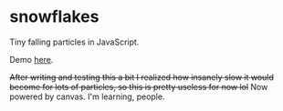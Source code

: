 # snowflakes

Tiny falling particles in JavaScript.

Demo [here](https://besasam.github.io/demos/snowflakes/).

~~After writing and testing this a bit I realized how insanely slow it would become for lots of particles, so this is pretty useless for now lol~~
Now powered by canvas. I'm learning, people.
